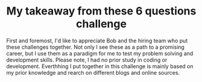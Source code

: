 <center><h1>My takeaway from these 6 questions challenge</h1></center>
<p>
  First and foremost, I'd like to appreciate Bob and the hiring team who put these challenges together. Not only I see these as a path to a promising career, but I use them as a paradigm for me to test my problem solving and development skills. Please note, I had no prior study in coding or development. Everthhing I put together in this challenge is mainly based on my prior knowledge and rearch on different blogs and online sources.
  
</p>
